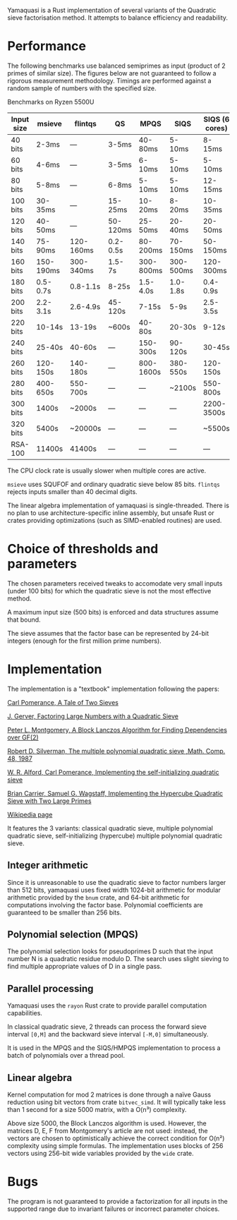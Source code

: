 Yamaquasi is a Rust implementation of several variants of the Quadratic sieve
factorisation method. It attempts to balance efficiency and readability.

# Performance

The following benchmarks use balanced semiprimes as input (product of 2 primes
of similar size). The figures below are not guaranteed to follow a rigorous
measurement methodology. Timings are performed against a random sample
of numbers with the specified size.

Benchmarks on Ryzen 5500U

|Input size| msieve  | flintqs |   QS    |  MPQS   |  SIQS   | SIQS (6 cores) |
| -------- | ------- | ------- | ------- | ------- | ------- | ------- |
|  40 bits |   2-3ms | —       |   3-5ms | 40-80ms |  5-10ms |   8-15ms|
|  60 bits |   4-6ms | —       |   3-5ms |  6-10ms |  5-10ms |   5-10ms|
|  80 bits |   5-8ms | —       |   6-8ms |  5-10ms |  5-10ms |  12-15ms|
| 100 bits | 30-35ms | —       | 15-25ms | 10-20ms |  8-20ms |  10-35ms|
| 120 bits | 40-50ms | —       |50-120ms | 25-50ms |  20-40ms|  20-50ms|
| 140 bits | 75-90ms |120-160ms| 0.2-0.5s| 80-200ms| 70-150ms| 50-150ms|
| 160 bits |150-190ms|300-340ms|  1.5-7s |300-800ms|300-500ms|120-300ms|
| 180 bits | 0.5-0.7s| 0.8-1.1s|   8-25s | 1.5-4.0s| 1.0-1.8s| 0.4-0.9s|
| 200 bits | 2.2-3.1s| 2.6-4.9s| 45-120s |   7-15s |    5-9s | 2.5-3.5s|
| 220 bits |  10-14s |  13-19s |  ~600s  |  40-80s |  20-30s |   9-12s |
| 240 bits |  25-40s |  40-60s |    —    | 150-300s|  90-120s|  30-45s |
| 260 bits | 120-150s| 140-180s|    —    |800-1600s| 380-550s| 120-150s|
| 280 bits | 400-650s| 550-700s|    —    |    —    |  ~2100s | 550-800s|
| 300 bits | 1400s   |  ~2000s |    —    |    —    |   ­—    |2200-3500s|
| 320 bits | 5400s   | ~20000s |    —    |    —    |   ­—    |  ~5500s |
| RSA-100  | 11400s  |  41400s |    —    |    —    |   ­—    |    —    |

The CPU clock rate is usually slower when multiple cores are active.

`msieve` uses SQUFOF and ordinary quadratic sieve below 85 bits.
`flintqs` rejects inputs smaller than 40 decimal digits.

The linear algebra implementation of yamaquasi is single-threaded.
There is no plan to use architecture-specific inline assembly,
but unsafe Rust or crates providing optimizations (such as
SIMD-enabled routines) are used.

# Choice of thresholds and parameters

The chosen parameters received tweaks to accomodate very small
inputs (under 100 bits) for which the quadratic sieve
is not the most effective method.

A maximum input size (500 bits) is enforced and data structures assume
that bound.

The sieve assumes that the factor base can be represented by 24-bit
integers (enough for the first million prime numbers).

# Implementation

The implementation is a "textbook" implementation following the papers:

[Carl Pomerance, A Tale of Two Sieves
](https://www.ams.org/notices/199612/pomerance.pdf)

[J. Gerver, Factoring Large Numbers with a Quadratic Sieve
](https://www.jstor.org/stable/2007781)

[Peter L. Montgomery, A Block Lanczos Algorithm for Finding Dependencies over GF(2)
](https://doi.org/10.1007/3-540-49264-X_9)

[Robert D. Silverman, The multiple polynomial quadratic sieve
,Math. Comp. 48, 1987](https://doi.org/10.1090/S0025-5718-1987-0866119-8)

[W. R. Alford, Carl Pomerance, Implementing the self-initializing quadratic sieve
](https://math.dartmouth.edu/~carlp/implementing.pdf)

[Brian Carrier, Samuel G. Wagstaff, Implementing the Hypercube Quadratic Sieve
with Two Large Primes](https://homes.cerias.purdue.edu/~ssw/qs4.pdf)

[Wikipedia page](https://en.wikipedia.org/wiki/Quadratic_sieve)

It features the 3 variants: classical quadratic sieve, multiple polynomial
quadratic sieve, self-initializing (hypercube) multiple polynomial
quadratic sieve.

## Integer arithmetic

Since it is unreasonable to use the quadratic sieve to factor numbers larger
than 512 bits, yamaquasi uses fixed width 1024-bit arithmetic for
modular arithmetic provided by the `bnum` crate, and 64-bit arithmetic
for computations involving the factor base. Polynomial coefficients are
guaranteed to be smaller than 256 bits.

## Polynomial selection (MPQS)

The polynomial selection looks for pseudoprimes D such that the input number
N is a quadratic residue modulo D. The search uses slight sieving to
find multiple appropriate values of D in a single pass.

## Parallel processing

Yamaquasi uses the `rayon` Rust crate to provide parallel computation capabilities.

In classical quadratic sieve, 2 threads can process the forward sieve
interval `[0,M]` and the backward sieve interval `[-M,0]` simultaneously.

It is used in the MPQS and the SIQS/HMPQS implementation to process a batch
of polynomials over a thread pool.

## Linear algebra

Kernel computation for mod 2 matrices is done through a naïve Gauss reduction
using bit vectors from crate `bitvec_simd`. It will typically take less than
1 second for a size 5000 matrix, with a O(n³) complexity.

Above size 5000, the Block Lanczos algorithm is used. However, the matrices
D, E, F from Montgomery's article are not used: instead, the vectors are chosen
to optimistically achieve the correct condition for O(n²) complexity
using simple formulas. The implementation uses blocks of 256 vectors
using 256-bit wide variables provided by the `wide` crate.

# Bugs

The program is not guaranteed to provide a factorization for all inputs in
the supported range due to invariant failures or incorrect parameter choices.
